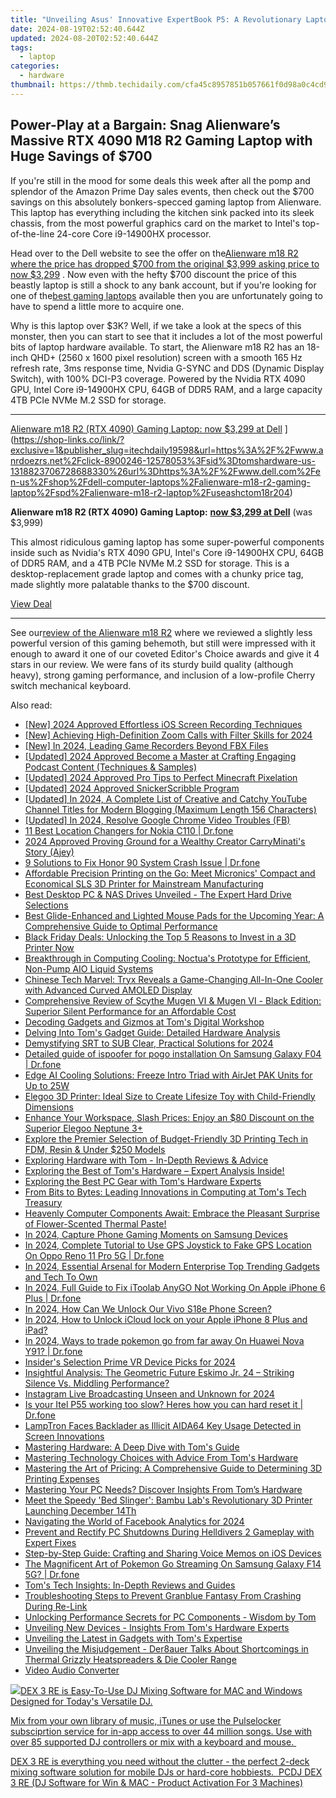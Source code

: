 ```yaml
---
title: "Unveiling Asus' Innovative ExpertBook P5: A Revolutionary Laptop with New-Gen Intel Core I7 CPUs From Lunar Lake Series"
date: 2024-08-19T02:52:40.644Z
updated: 2024-08-20T02:52:40.644Z
tags:
  - laptop
categories:
  - hardware
thumbnail: https://thmb.techidaily.com/cfa45c8957851b057661f0d98a0c4cd9830d27a0c465cacef45307df647411ca.jpg
---
```


## Power-Play at a Bargain: Snag Alienware’s Massive RTX 4090 M18 R2 Gaming Laptop with Huge Savings of $700

If you're still in the mood for some deals this week after all the pomp and splendor of the Amazon Prime Day sales events, then check out the $700 savings on this absolutely bonkers-specced gaming laptop from Alienware. This laptop has everything including the kitchen sink packed into its sleek chassis, from the most powerful graphics card on the market to Intel's top-of-the-line 24-core Core i9-14900HX processor.

 Head over to the Dell website to see the offer on the[Alienware m18 R2 where the price has dropped $700 from the original $3,999 asking price to now $3,299](https://shop-links.co/link/?exclusive=1&publisher_slug=itechdaily19598&url=https%3A%2F%2Fwww.anrdoezrs.net%2Fclick-8900246-12578053%3Fsid%3Dtomshardware-us-9689402708627119496%26url%3Dhttps%3A%2F%2Fwww.dell.com%2Fen-us%2Fshop%2Fdell-computer-laptops%2Falienware-m18-r2-gaming-laptop%2Fspd%2Falienware-m18-r2-laptop%2Fuseashctom18r204) . Now even with the hefty $700 discount the price of this beastly laptop is still a shock to any bank account, but if you're looking for one of the[best gaming laptops](https://tools.techidaily.com) available then you are unfortunately going to have to spend a little more to acquire one.

 Why is this laptop over $3K? Well, if we take a look at the specs of this monster, then you can start to see that it includes a lot of the most powerful bits of laptop hardware available. To start, the Alienware m18 R2 has an 18-inch QHD+ (2560 x 1600 pixel resolution) screen with a smooth 165 Hz refresh rate, 3ms response time, Nvidia G-SYNC and DDS (Dynamic Display Switch), with 100% DCI-P3 coverage. Powered by the Nvidia RTX 4090 GPU, Intel Core i9-14900HX CPU, 64GB of DDR5 RAM, and a large capacity 4TB PCIe NVMe M.2 SSD for storage.

---

[Alienware m18 R2 (RTX 4090) Gaming Laptop: now $3,299 at Dell](https://cdn.mos.cms.futurecdn.net/xywfs6xvogH7esZQiGZa6L-200-100.png "Alienware m18 R2 (RTX 4090) Gaming Laptop: now $3,299 at Dell") ](https://shop-links.co/link/?exclusive=1&publisher_slug=itechdaily19598&url=https%3A%2F%2Fwww.anrdoezrs.net%2Fclick-8900246-12578053%3Fsid%3Dtomshardware-us-1318823706728688330%26url%3Dhttps%3A%2F%2Fwww.dell.com%2Fen-us%2Fshop%2Fdell-computer-laptops%2Falienware-m18-r2-gaming-laptop%2Fspd%2Falienware-m18-r2-laptop%2Fuseashctom18r204)

**Alienware m18 R2 (RTX 4090) Gaming Laptop:** [**now $3,299 at Dell**](https://shop-links.co/link/?exclusive=1&publisher_slug=itechdaily19598&url=https%3A%2F%2Fwww.anrdoezrs.net%2Fclick-8900246-12578053%3Fsid%3Dtomshardware-us-9739848733138620684%26url%3Dhttps%3A%2F%2Fwww.dell.com%2Fen-us%2Fshop%2Fdell-computer-laptops%2Falienware-m18-r2-gaming-laptop%2Fspd%2Falienware-m18-r2-laptop%2Fuseashctom18r204) (was $3,999)  
  
 This almost ridiculous gaming laptop has some super-powerful components inside such as Nvidia's RTX 4090 GPU, Intel's Core i9-14900HX CPU, 64GB of DDR5 RAM, and a 4TB PCIe NVMe M.2 SSD for storage. This is a desktop-replacement grade laptop and comes with a chunky price tag, made slightly more palatable thanks to the $700 discount.  

[View Deal](https://shop-links.co/link/?exclusive=1&publisher_slug=itechdaily19598&url=https%3A%2F%2Fwww.anrdoezrs.net%2Fclick-8900246-12578053%3Fsid%3Dtomshardware-us-1318823706728688330%26url%3Dhttps%3A%2F%2Fwww.dell.com%2Fen-us%2Fshop%2Fdell-computer-laptops%2Falienware-m18-r2-gaming-laptop%2Fspd%2Falienware-m18-r2-laptop%2Fuseashctom18r204)

---

 See our[review of the Alienware m18 R2](https://tools.techidaily.com) where we reviewed a slightly less powerful version of this gaming behemoth, but still were impressed with it enough to award it one of our coveted Editor's Choice awards and give it 4 stars in our review. We were fans of its sturdy build quality (although heavy), strong gaming performance, and inclusion of a low-profile Cherry switch mechanical keyboard.

<ins class="adsbygoogle"
     style="display:block"
     data-ad-format="autorelaxed"
     data-ad-client="ca-pub-7571918770474297"
     data-ad-slot="1223367746"></ins>



<ins class="adsbygoogle"
     style="display:block"
     data-ad-client="ca-pub-7571918770474297"
     data-ad-slot="8358498916"
     data-ad-format="auto"
     data-full-width-responsive="true"></ins>

<span class="atpl-alsoreadstyle">Also read:</span>
<div><ul>
<li><a href="https://desktop-recording.techidaily.com/new-2024-approved-effortless-ios-screen-recording-techniques/"><u>[New] 2024 Approved  Effortless iOS Screen Recording Techniques</u></a></li>
<li><a href="https://remote-screen-capture.techidaily.com/new-achieving-high-definition-zoom-calls-with-filter-skills-for-2024/"><u>[New] Achieving High-Definition Zoom Calls with Filter Skills for 2024</u></a></li>
<li><a href="https://on-screen-recording.techidaily.com/new-in-2024-leading-game-recorders-beyond-fbx-files/"><u>[New] In 2024, Leading Game Recorders Beyond FBX Files</u></a></li>
<li><a href="https://fox-links.techidaily.com/updated-2024-approved-become-a-master-at-crafting-engaging-podcast-content-techniques-and-samples/"><u>[Updated] 2024 Approved  Become a Master at Crafting Engaging Podcast Content (Techniques & Samples)</u></a></li>
<li><a href="https://fox-links.techidaily.com/updated-2024-approved-pro-tips-to-perfect-minecraft-pixelation/"><u>[Updated] 2024 Approved  Pro Tips to Perfect Minecraft Pixelation</u></a></li>
<li><a href="https://fox-boxes.techidaily.com/updated-2024-approved-snickerscribble-program/"><u>[Updated] 2024 Approved  SnickerScribble Program</u></a></li>
<li><a href="https://youtube-zero.techidaily.com/ed-in-2024-a-complete-list-of-creative-and-catchy-youtube-channel-titles-for-modern-blogging-maximum-length-156-characters/"><u>[Updated] In 2024, A Complete List of Creative and Catchy YouTube Channel Titles for Modern Blogging (Maximum Length  156 Characters)</u></a></li>
<li><a href="https://facebook-video-recording.techidaily.com/updated-in-2024-resolve-google-chrome-video-troubles-fb/"><u>[Updated] In 2024, Resolve Google Chrome Video Troubles (FB)</u></a></li>
<li><a href="https://location-fake.techidaily.com/11-best-location-changers-for-nokia-c110-drfone-by-drfone-virtual-android/"><u>11 Best Location Changers for Nokia C110 | Dr.fone</u></a></li>
<li><a href="https://youtube-help.techidaily.com/2024-approved-proving-ground-for-a-wealthy-creator-carryminatis-story-ajey/"><u>2024 Approved  Proving Ground for a Wealthy Creator  CarryMinati's Story (Ajey)</u></a></li>
<li><a href="https://howto.techidaily.com/9-solutions-to-fix-honor-90-system-crash-issue-drfone-by-drfone-fix-android-problems-fix-android-problems/"><u>9 Solutions to Fix Honor 90 System Crash Issue | Dr.fone</u></a></li>
<li><a href="https://hardware-tips.techidaily.com/affordable-precision-printing-on-the-go-meet-micronics-compact-and-economical-sls-3d-printer-for-mainstream-manufacturing/"><u>Affordable Precision Printing on the Go: Meet Micronics' Compact and Economical SLS 3D Printer for Mainstream Manufacturing</u></a></li>
<li><a href="https://hardware-tips.techidaily.com/best-desktop-pc-and-nas-drives-unveiled-the-expert-hard-drive-selections/"><u>Best Desktop PC & NAS Drives Unveiled - The Expert Hard Drive Selections</u></a></li>
<li><a href="https://hardware-tips.techidaily.com/best-glide-enhanced-and-lighted-mouse-pads-for-the-upcoming-year-a-comprehensive-guide-to-optimal-performance/"><u>Best Glide-Enhanced and Lighted Mouse Pads for the Upcoming Year: A Comprehensive Guide to Optimal Performance</u></a></li>
<li><a href="https://hardware-tips.techidaily.com/black-friday-deals-unlocking-the-top-5-reasons-to-invest-in-a-3d-printer-now/"><u>Black Friday Deals: Unlocking the Top 5 Reasons to Invest in a 3D Printer Now</u></a></li>
<li><a href="https://hardware-tips.techidaily.com/breakthrough-in-computing-cooling-noctuas-prototype-for-efficient-non-pump-aio-liquid-systems/"><u>Breakthrough in Computing Cooling: Noctua's Prototype for Efficient, Non-Pump AIO Liquid Systems</u></a></li>
<li><a href="https://hardware-tips.techidaily.com/chinese-tech-marvel-tryx-reveals-a-game-changing-all-in-one-cooler-with-advanced-curved-amoled-display/"><u>Chinese Tech Marvel: Tryx Reveals a Game-Changing All-In-One Cooler with Advanced Curved AMOLED Display</u></a></li>
<li><a href="https://hardware-tips.techidaily.com/comprehensive-review-of-scythe-mugen-and-mugen-black-edition-superior-silent-performance-for-an-affordable-cost/"><u>Comprehensive Review of Scythe Mugen Ⅵ & Mugen Ⅵ - Black Edition: Superior Silent Performance for an Affordable Cost</u></a></li>
<li><a href="https://hardware-tips.techidaily.com/decoding-gadgets-and-gizmos-at-toms-digital-workshop/"><u>Decoding Gadgets and Gizmos at Tom's Digital Workshop</u></a></li>
<li><a href="https://hardware-tips.techidaily.com/delving-into-toms-gadget-guide-detailed-hardware-analysis/"><u>Delving Into Tom's Gadget Guide: Detailed Hardware Analysis</u></a></li>
<li><a href="https://vp-tips.techidaily.com/demystifying-srt-to-sub-clear-practical-solutions-for-2024/"><u>Demystifying SRT to SUB  Clear, Practical Solutions for 2024</u></a></li>
<li><a href="https://android-pokemon-go.techidaily.com/detailed-guide-of-ispoofer-for-pogo-installation-on-samsung-galaxy-f04-drfone-by-drfone-virtual-android/"><u>Detailed guide of ispoofer for pogo installation On Samsung Galaxy F04 | Dr.fone</u></a></li>
<li><a href="https://hardware-tips.techidaily.com/edge-ai-cooling-solutions-freeze-intro-triad-with-airjet-pak-units-for-up-to-25w/"><u>Edge AI Cooling Solutions: Freeze Intro Triad with AirJet PAK Units for Up to 25W</u></a></li>
<li><a href="https://hardware-tips.techidaily.com/elegoo-3d-printer-ideal-size-to-create-lifesize-toy-with-child-friendly-dimensions/"><u>Elegoo 3D Printer: Ideal Size to Create Lifesize Toy with Child-Friendly Dimensions</u></a></li>
<li><a href="https://hardware-tips.techidaily.com/enhance-your-workspace-slash-prices-enjoy-an-80-discount-on-the-superior-elegoo-neptune-3plus/"><u>Enhance Your Workspace, Slash Prices: Enjoy an $80 Discount on the Superior Elegoo Neptune 3+</u></a></li>
<li><a href="https://hardware-tips.techidaily.com/explore-the-premier-selection-of-budget-friendly-3d-printing-tech-in-fdm-resin-and-under-250-models/"><u>Explore the Premier Selection of Budget-Friendly 3D Printing Tech in FDM, Resin & Under $250 Models</u></a></li>
<li><a href="https://hardware-tips.techidaily.com/exploring-hardware-with-tom-in-depth-reviews-and-advice/"><u>Exploring Hardware with Tom - In-Depth Reviews & Advice</u></a></li>
<li><a href="https://hardware-tips.techidaily.com/1723125184365-exploring-the-best-of-toms-hardware-expert-analysis-inside/"><u>Exploring the Best of Tom's Hardware – Expert Analysis Inside!</u></a></li>
<li><a href="https://hardware-tips.techidaily.com/exploring-the-best-pc-gear-with-toms-hardware-experts/"><u>Exploring the Best PC Gear with Tom's Hardware Experts</u></a></li>
<li><a href="https://hardware-tips.techidaily.com/from-bits-to-bytes-leading-innovations-in-computing-at-toms-tech-treasury/"><u>From Bits to Bytes: Leading Innovations in Computing at Tom's Tech Treasury</u></a></li>
<li><a href="https://hardware-tips.techidaily.com/heavenly-computer-components-await-embrace-the-pleasant-surprise-of-flower-scented-thermal-paste/"><u>Heavenly Computer Components Await: Embrace the Pleasant Surprise of Flower-Scented Thermal Paste!</u></a></li>
<li><a href="https://digital-screen-recording.techidaily.com/in-2024-capture-phone-gaming-moments-on-samsung-devices/"><u>In 2024, Capture Phone Gaming Moments on Samsung Devices</u></a></li>
<li><a href="https://review-topics.techidaily.com/in-2024-complete-tutorial-to-use-gps-joystick-to-fake-gps-location-on-oppo-reno-11-pro-5g-drfone-by-drfone-virtual-android/"><u>In 2024, Complete Tutorial to Use GPS Joystick to Fake GPS Location On Oppo Reno 11 Pro 5G | Dr.fone</u></a></li>
<li><a href="https://facebook-video-recording.techidaily.com/in-2024-essential-arsenal-for-modern-enterprise-top-trending-gadgets-and-tech-to-own/"><u>In 2024, Essential Arsenal for Modern Enterprise  Top Trending Gadgets and Tech To Own</u></a></li>
<li><a href="https://review-topics.techidaily.com/in-2024-full-guide-to-fix-itoolab-anygo-not-working-on-apple-iphone-6-plus-drfone-by-drfone-virtual-ios/"><u>In 2024, Full Guide to Fix iToolab AnyGO Not Working On Apple iPhone 6 Plus | Dr.fone</u></a></li>
<li><a href="https://unlock-android.techidaily.com/in-2024-how-can-we-unlock-our-vivo-s18e-phone-screen-by-drfone-android/"><u>In 2024, How Can We Unlock Our Vivo S18e Phone Screen?</u></a></li>
<li><a href="https://activate-lock.techidaily.com/in-2024-how-to-unlock-icloud-lock-on-your-apple-iphone-8-plus-and-ipad-by-drfone-ios/"><u>In 2024, How to Unlock iCloud lock on your Apple iPhone 8 Plus and iPad?</u></a></li>
<li><a href="https://android-pokemon-go.techidaily.com/in-2024-ways-to-trade-pokemon-go-from-far-away-on-huawei-nova-y91-drfone-by-drfone-virtual-android/"><u>In 2024, Ways to trade pokemon go from far away On Huawei Nova Y91? | Dr.fone</u></a></li>
<li><a href="https://extra-guidance.techidaily.com/insiders-selection-prime-vr-device-picks-for-2024/"><u>Insider's Selection  Prime VR Device Picks for 2024</u></a></li>
<li><a href="https://hardware-tips.techidaily.com/insightful-analysis-the-geometric-future-eskimo-jr-24-striking-silence-vs-middling-performance/"><u>Insightful Analysis: The Geometric Future Eskimo Jr. 24 – Striking Silence Vs. Middling Performance?</u></a></li>
<li><a href="https://fox-info.techidaily.com/instagram-live-broadcasting-unseen-and-unknown-for-2024/"><u>Instagram Live  Broadcasting Unseen and Unknown for 2024</u></a></li>
<li><a href="https://techidaily.com/is-your-itel-p55-working-too-slow-heres-how-you-can-hard-reset-it-drfone-by-drfone-reset-android-reset-android/"><u>Is your Itel P55 working too slow? Heres how you can hard reset it | Dr.fone</u></a></li>
<li><a href="https://hardware-tips.techidaily.com/lamptron-faces-backlader-as-illicit-aida64-key-usage-detected-in-screen-innovations/"><u>LampTron Faces Backlader as Illicit AIDA64 Key Usage Detected in Screen Innovations</u></a></li>
<li><a href="https://hardware-tips.techidaily.com/mastering-hardware-a-deep-dive-with-toms-guide/"><u>Mastering Hardware: A Deep Dive with Tom's Guide</u></a></li>
<li><a href="https://hardware-tips.techidaily.com/mastering-technology-choices-with-advice-from-toms-hardware/"><u>Mastering Technology Choices with Advice From Tom's Hardware</u></a></li>
<li><a href="https://hardware-tips.techidaily.com/mastering-the-art-of-pricing-a-comprehensive-guide-to-determining-3d-printing-expenses/"><u>Mastering the Art of Pricing: A Comprehensive Guide to Determining 3D Printing Expenses</u></a></li>
<li><a href="https://hardware-tips.techidaily.com/mastering-your-pc-needs-discover-insights-from-toms-hardware/"><u>Mastering Your PC Needs? Discover Insights From Tom’s Hardware</u></a></li>
<li><a href="https://hardware-tips.techidaily.com/meet-the-speedy-bed-slinger-bambu-labs-revolutionary-3d-printer-launching-december-14th/"><u>Meet the Speedy 'Bed Slinger': Bambu Lab's Revolutionary 3D Printer Launching December 14Th</u></a></li>
<li><a href="https://facebook-videos.techidaily.com/navigating-the-world-of-facebook-analytics-for-2024/"><u>Navigating the World of Facebook Analytics for 2024</u></a></li>
<li><a href="https://win-answers.techidaily.com/prevent-and-rectify-pc-shutdowns-during-helldivers-2-gameplay-with-expert-fixes/"><u>Prevent and Rectify PC Shutdowns During Helldivers 2 Gameplay with Expert Fixes</u></a></li>
<li><a href="https://tech-recovery.techidaily.com/step-by-step-guide-crafting-and-sharing-voice-memos-on-ios-devices/"><u>Step-by-Step Guide: Crafting and Sharing Voice Memos on iOS Devices</u></a></li>
<li><a href="https://change-location.techidaily.com/the-magnificent-art-of-pokemon-go-streaming-on-samsung-galaxy-f14-5g-drfone-by-drfone-virtual-android/"><u>The Magnificent Art of Pokemon Go Streaming On Samsung Galaxy F14 5G? | Dr.fone</u></a></li>
<li><a href="https://hardware-tips.techidaily.com/1723175664782-toms-tech-insights-in-depth-reviews-and-guides/"><u>Tom's Tech Insights: In-Depth Reviews and Guides</u></a></li>
<li><a href="https://win-blog.techidaily.com/troubleshooting-steps-to-prevent-granblue-fantasy-from-crashing-during-re-link/"><u>Troubleshooting Steps to Prevent Granblue Fantasy From Crashing During Re-Link</u></a></li>
<li><a href="https://hardware-tips.techidaily.com/unlocking-performance-secrets-for-pc-components-wisdom-by-tom/"><u>Unlocking Performance Secrets for PC Components - Wisdom by Tom</u></a></li>
<li><a href="https://hardware-tips.techidaily.com/unveiling-new-devices-insights-from-toms-hardware-experts/"><u>Unveiling New Devices - Insights From Tom's Hardware Experts</u></a></li>
<li><a href="https://hardware-tips.techidaily.com/unveiling-the-latest-in-gadgets-with-toms-expertise/"><u>Unveiling the Latest in Gadgets with Tom's Expertise</u></a></li>
<li><a href="https://hardware-tips.techidaily.com/unveiling-the-misjudgement-der8auer-talks-about-shortcomings-in-thermal-grizzly-heatspreaders-and-die-cooler-range/"><u>Unveiling the Misjudgement - Der8auer Talks About Shortcomings in Thermal Grizzly Heatspreaders & Die Cooler Range</u></a></li>
<li><a href="https://tools.techidaily.com/aiseesoft/audio-converter/"><u>Video Audio Converter</u></a></li>
</ul></div>

<!-- affiliate ads begin -->
<a href="https://shop.pcdj.com/order/checkout.php?PRODS=4698827&QTY=1&AFFILIATE=108875&CART=1"> <img src="https://secure.avangate.com/images/merchant/47f4b6321e9fd8e8f7326a6adc1a7c1e/products/dex3REpage-newmainscreenshot.png" border="0">DEX 3 RE is Easy-To-Use DJ Mixing Software for MAC and Windows Designed for Today's Versatile DJ. 

 Mix from your own library of music, iTunes or use the Pulselocker subsciprtion service for in-app access to over 44 million songs. Use with over 85 supported DJ controllers or mix with a keyboard and mouse.  

 DEX 3 RE is everything you need without the clutter - the perfect 2-deck mixing software solution for mobile DJs or hard-core hobbiests.  
 PCDJ DEX 3 RE (DJ Software for Win & MAC - Product Activation For 3 Machines)</a>
<!-- affiliate ads end -->